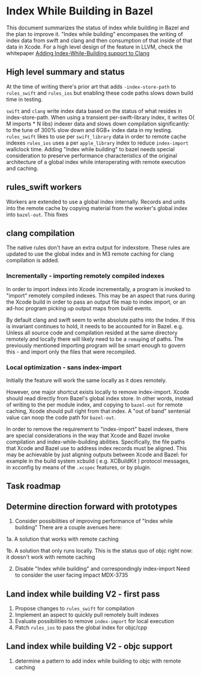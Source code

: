 # Index While Building in Bazel

This document summarizes the status of index while building in Bazel and the
plan to improve it. "Index while building" encompases the writing of index data
from swift and clang and then consumption of that inside of that data in Xcode.
For a high level design of the feature in LLVM, check the whitepaper [Adding Index-While-Building support to Clang](https://docs.google.com/document/d/1cH2sTpgSnJZCkZtJl1aY-rzy4uGPcrI-6RrUpdATO2Q/edit)

## High level summary and status

At the time of writing there's prior art that adds `-index-store-path` to
`rules_swift` and `rules_ios` but enabling these code paths slows down build
time in testing.

`swift` and `clang` write index data based on the status of what resides in
index-store-path. When using a transient per-swift-library index, it writes O(
M imports * N libs) indexer data and slows down compilation significantly: to
the tune of 300% slow down and 6GB+ index data in my testing. `rules_swift`
likes to use per `swift_library` data in order to remote cache indexes
`rules_ios` uses a per `apple_library` index to reduce `index-import` wallclock
time.  Adding "Index while building" to bazel needs special consideration to
preserve performance characteristics of the original architecture of a global
index while interoperating with remote execution and caching.

## rules_swift workers

Workers are extended to use a global index internally. Records and units into
the remote cache by copying material from the worker's global index into
`bazel-out`. This fixes

## clang compilation

The native rules don't have an extra output for indexstore. These rules are
updated to use the global index and in M3 remote caching for clang compilation
is added.


### Incrementally - importing remotely compiled indexes

In order to import indexs into Xcode incrementally, a program is invoked to
"import" remotely compiled indexes. This may be an aspect that runs during the
Xcode build in order to pass an output file map to index import, or an ad-hoc
program picking up output maps from build events.

By default clang and swift seem to write absolute paths into the Index. If this
is invariant continues to hold, it needs to be accounted for in Bazel. e.g.
Unless all source code and compilation resided at the same directory remotely
and locally there will likely need to be a `remap`ing of paths. The previously
mentioned importing program will be smart enough to govern this - and import
only the files that were recompiled.

### Local optimization - sans index-import

Initially the feature will work the same locally as it does remotely.

However, one major shortcut exists locally to remove index-import. Xcode should
read directly from Bazel's global index store. In other words, instead of
writing to the per module index, and copying to `bazel-out` for remote caching,
Xcode should pull right from that index. A "out of band" sentenial value can noop
the code path for `bazel-out`.

In order to remove the requirement to "index-import" bazel indexes, there are
special considerations in the way that Xcode and Bazel invoke compilation and
index-while-building abilities. Specifically, the file paths that Xcode and
Bazel use to address index records must be aligned. This may be achievable by
just aligning outputs between Xcode and Bazel: for example in the build system
xcbuild ( e.g. XCBuildKit ) protocol messages, in xcconfig by means of the
`.xcspec` features, or by plugin.


## Task roadmap 


## Determine direction forward with prototypes
1. Consider possibilities of improving performance of "Index while building"
There are a couple avenues here:

1a. A solution that works with remote caching

1b. A solution that only runs locally. This is the status quo of objc right
now: it doesn't work with remote caching

2. Disable "Index while building" and correspondingly index-import
Need to consider the user facing impact  MDX-3735


## Land index while building V2 - first pass

1. Propose changes to `rules_swift` for compilation
2. Implement an aspect to quickly pull remotely built indexes
3. Evaluate possibilities to remove `index-import` for local execution
4. Patch `rules_ios` to pass the global index for objc/cpp

## Land index while building V2 - objc support
1. determine a pattern to add index while building to objc with remote caching
